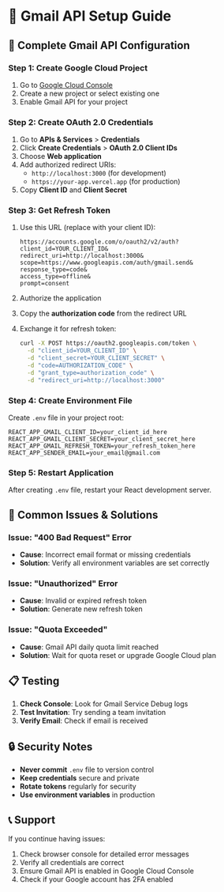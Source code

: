 # 📧 Gmail API Setup Guide

## 🔧 **Complete Gmail API Configuration**

### **Step 1: Create Google Cloud Project**
1. Go to [Google Cloud Console](https://console.cloud.google.com/)
2. Create a new project or select existing one
3. Enable Gmail API for your project

### **Step 2: Create OAuth 2.0 Credentials**
1. Go to **APIs & Services** > **Credentials**
2. Click **Create Credentials** > **OAuth 2.0 Client IDs**
3. Choose **Web application**
4. Add authorized redirect URIs:
   - `http://localhost:3000` (for development)
   - `https://your-app.vercel.app` (for production)
5. Copy **Client ID** and **Client Secret**

### **Step 3: Get Refresh Token**
1. Use this URL (replace with your client ID):
   ```
   https://accounts.google.com/o/oauth2/v2/auth?
   client_id=YOUR_CLIENT_ID&
   redirect_uri=http://localhost:3000&
   scope=https://www.googleapis.com/auth/gmail.send&
   response_type=code&
   access_type=offline&
   prompt=consent
   ```

2. Authorize the application
3. Copy the **authorization code** from the redirect URL
4. Exchange it for refresh token:
   ```bash
   curl -X POST https://oauth2.googleapis.com/token \
     -d "client_id=YOUR_CLIENT_ID" \
     -d "client_secret=YOUR_CLIENT_SECRET" \
     -d "code=AUTHORIZATION_CODE" \
     -d "grant_type=authorization_code" \
     -d "redirect_uri=http://localhost:3000"
   ```

### **Step 4: Create Environment File**
Create `.env` file in your project root:
```env
REACT_APP_GMAIL_CLIENT_ID=your_client_id_here
REACT_APP_GMAIL_CLIENT_SECRET=your_client_secret_here
REACT_APP_GMAIL_REFRESH_TOKEN=your_refresh_token_here
REACT_APP_SENDER_EMAIL=your_email@gmail.com
```

### **Step 5: Restart Application**
After creating `.env` file, restart your React development server.

## 🚨 **Common Issues & Solutions**

### **Issue: "400 Bad Request" Error**
- **Cause**: Incorrect email format or missing credentials
- **Solution**: Verify all environment variables are set correctly

### **Issue: "Unauthorized" Error**
- **Cause**: Invalid or expired refresh token
- **Solution**: Generate new refresh token

### **Issue: "Quota Exceeded"**
- **Cause**: Gmail API daily quota limit reached
- **Solution**: Wait for quota reset or upgrade Google Cloud plan

## 📋 **Testing**

1. **Check Console**: Look for Gmail Service Debug logs
2. **Test Invitation**: Try sending a team invitation
3. **Verify Email**: Check if email is received

## 🔒 **Security Notes**

- **Never commit** `.env` file to version control
- **Keep credentials** secure and private
- **Rotate tokens** regularly for security
- **Use environment variables** in production

## 📞 **Support**

If you continue having issues:
1. Check browser console for detailed error messages
2. Verify all credentials are correct
3. Ensure Gmail API is enabled in Google Cloud Console
4. Check if your Google account has 2FA enabled












